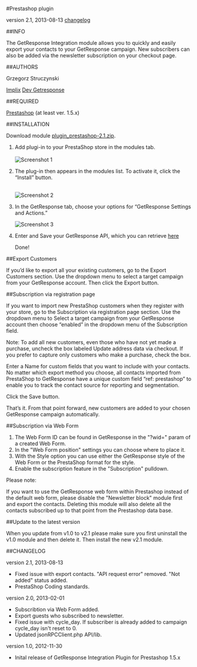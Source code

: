 #Prestashop plugin

version 2.1, 2013-08-13 [changelog](#changelog)

##INFO

The GetResponse Integration module allows you to quickly and easily export your contacts to your GetResponse campaign.
New subscribers can also be added via the newsletter subscription on your checkout page.

##AUTHORS

 Grzegorz Struczynski

[Implix](http://implix.com)
[Dev Getresponse](http://dev.getresponse.com)

##REQUIRED

[Prestashop](http://www.prestashop.com/en/download) (at least ver. 1.5.x)

##INSTALLATION

Download module [plugin_prestashop-2.1.zip](https://github.com/GetResponse/DevZone/raw/master/Plugins/Prestashop/plugin_prestashop-2.1.zip).

1.  Add plugi-in to your PrestaShop store in the modules tab. <br/><br/>
	![Screenshot 1](https://github.com/GetResponse/DevZone/raw/master/Plugins/Prestashop/prestashop_01.jpg)
2.  The plug-in then appears in the modules list. To activate it, click the “Install” button.<br/><br/>

	![Screenshot 2](https://github.com/GetResponse/DevZone/raw/master/Plugins/Prestashop/prestashop_02.jpg)  
3.  In the GetResponse tab, choose your options for “GetResponse Settings and Actions.”

	![Screenshot 3](https://github.com/GetResponse/DevZone/raw/master/Plugins/Prestashop/prestashop_03.jpg) 
4. Enter and Save your GetResponse API, which you can retrieve [here](https://app.getresponse.com/my_api_key.html)


	Done!

##Export Customers

If you’d like to export all your existing customers, go to the Export Customers section. Use the dropdown menu to select a target campaign from your GetResponse account. Then click the Export button.

##Subscription via registration page

If you want to import new PrestaShop customers when they register with your store, go to the Subscription via registration page section. Use the dropdown menu to Select a target campaign from your GetResponse account then choose “enabled” in the dropdown menu of the Subscription field.

Note: To add all new customers, even those who have not yet made a purchase, uncheck the box labeled Update address data via checkout. If you prefer to capture only customers who make a purchase, check the box.

Enter a Name for custom fields that you want to include with your contacts. No matter which export method you choose, all contacts imported from PrestaShop to GetResponse have a unique custom field “ref: prestashop” to enable you to track the contact source for reporting and segmentation.

Click the Save button.

That’s it. From that point forward, new customers are added to your chosen GetResponse campaign automatically.

##Subscription via Web Form
1. The Web Form ID can be found in GetResponse in the "?wid=" param of a created Web Form.
2. In the "Web Form position" settings you can choose where to place it. 
3. With the Style option you can use either the GetResponse style of the Web Form or the PrestaShop format for the style.
4. Enable the subscription feature in the "Subscription" pulldown.

Please note:

If you want to use the GetResponse web form within Prestashop instead of the default web form, please disable
the "Newsletter block" module first and export the contacts. Deleting this module will also delete all the
contacts subscribed up to that point from the Prestashop data base.

##Update to the latest version

When you update from v1.0 to v2.1 please make sure you first uninstall the v1.0 module and then delete it.
Then install the new v2.1 module.

##CHANGELOG<a name="changelog">

version 2.1, 2013-08-13

* Fixed issue with export contacts. "API request error" removed. "Not added" status added.
* PrestaShop Coding standards.

version 2.0, 2013-02-01

* Subscribtion via Web Form added.
* Export guests who subscribed to newsletter.
* Fixed issue with cycle_day. If subscriber is already added to campaign cycle_day isn't reset to 0.
* Updated jsonRPCClient.php API/lib.

version 1.0, 2012-11-30

* Inital release of GetResponse Integration Plugin for Prestashop 1.5.x

